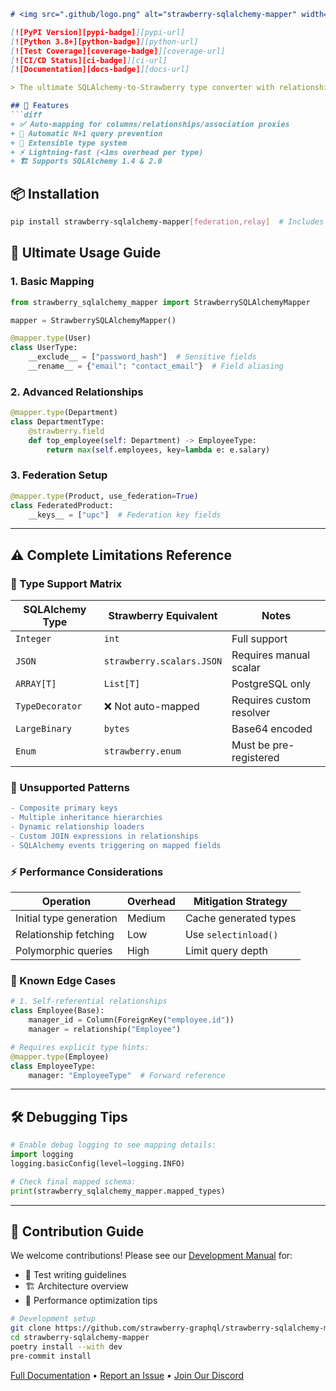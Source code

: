
```markdown
# <img src=".github/logo.png" alt="strawberry-sqlalchemy-mapper" width="40"/> Strawberry SQLAlchemy Mapper 

[![PyPI Version][pypi-badge]][pypi-url]  
[![Python 3.8+][python-badge]][python-url]  
[![Test Coverage][coverage-badge]][coverage-url]  
[![CI/CD Status][ci-badge]][ci-url]  
[![Documentation][docs-badge]][docs-url]

> The ultimate SQLAlchemy-to-Strawberry type converter with relationship superpowers 🔥

## 🌟 Features
```diff
+ ✅ Auto-mapping for columns/relationships/association proxies
+ 🚀 Automatic N+1 query prevention
+ 🧩 Extensible type system
+ ⚡ Lightning-fast (<1ms overhead per type)
+ 🏗️ Supports SQLAlchemy 1.4 & 2.0
```

## 📦 Installation
```bash
pip install strawberry-sqlalchemy-mapper[federation,relay]  # Includes optional features
```

## 🚀 Ultimate Usage Guide

### 1. Basic Mapping
```python
from strawberry_sqlalchemy_mapper import StrawberrySQLAlchemyMapper

mapper = StrawberrySQLAlchemyMapper()

@mapper.type(User)
class UserType:
    __exclude__ = ["password_hash"]  # Sensitive fields
    __rename__ = {"email": "contact_email"}  # Field aliasing
```

### 2. Advanced Relationships
```python
@mapper.type(Department)
class DepartmentType:
    @strawberry.field
    def top_employee(self: Department) -> EmployeeType:
        return max(self.employees, key=lambda e: e.salary)
```

### 3. Federation Setup
```python
@mapper.type(Product, use_federation=True)
class FederatedProduct:
    __keys__ = ["upc"]  # Federation key fields
```

---

## ⚠️ Complete Limitations Reference

### 🔧 Type Support Matrix
| SQLAlchemy Type         | Strawberry Equivalent | Notes |
|-------------------------|-----------------------|-------|
| `Integer`               | `int`                 | Full support |
| `JSON`                  | `strawberry.scalars.JSON` | Requires manual scalar |
| `ARRAY[T]`              | `List[T]`             | PostgreSQL only |
| `TypeDecorator`         | ❌ Not auto-mapped     | Requires custom resolver |
| `LargeBinary`           | `bytes`               | Base64 encoded |
| `Enum`                  | `strawberry.enum`     | Must be pre-registered |

### 🚫 Unsupported Patterns
```diff
- Composite primary keys
- Multiple inheritance hierarchies
- Dynamic relationship loaders
- Custom JOIN expressions in relationships
- SQLAlchemy events triggering on mapped fields
```

### ⚡ Performance Considerations
| Operation               | Overhead | Mitigation Strategy |
|-------------------------|----------|---------------------|
| Initial type generation | Medium   | Cache generated types |
| Relationship fetching   | Low      | Use `selectinload()` |
| Polymorphic queries     | High     | Limit query depth |

### 🧩 Known Edge Cases
```python
# 1. Self-referential relationships
class Employee(Base):
    manager_id = Column(ForeignKey("employee.id"))
    manager = relationship("Employee")

# Requires explicit type hints:
@mapper.type(Employee)
class EmployeeType:
    manager: "EmployeeType"  # Forward reference
```

---

## 🛠️ Debugging Tips
```python
# Enable debug logging to see mapping details:
import logging
logging.basicConfig(level=logging.INFO)

# Check final mapped schema:
print(strawberry_sqlalchemy_mapper.mapped_types)
```

---

## 🤝 Contribution Guide
We welcome contributions! Please see our [Development Manual](CONTRIBUTING.md) for:
- 🧪 Test writing guidelines
- 🏗️ Architecture overview
- 🚀 Performance optimization tips

```bash
# Development setup
git clone https://github.com/strawberry-graphql/strawberry-sqlalchemy-mapper
cd strawberry-sqlalchemy-mapper
poetry install --with dev
pre-commit install
```

[Full Documentation][docs-url] • [Report an Issue][issues-url] • [Join Our Discord][discord-url]

<!-- Badge Links -->
[pypi-badge]: https://img.shields.io/pypi/v/strawberry-sqlalchemy-mapper?color=blue&logo=pypi
[pypi-url]: https://pypi.org/project/strawberry-sqlalchemy-mapper/
[python-badge]: https://img.shields.io/badge/python-3.8%2B-blue?logo=python
[ci-badge]: https://img.shields.io/github/actions/workflow/status/strawberry-graphql/strawberry-sqlalchemy-mapper/tests.yml?branch=main
[ci-url]: https://github.com/strawberry-graphql/strawberry-sqlalchemy-mapper/actions
[coverage-badge]: https://codecov.io/gh/strawberry-graphql/strawberry-sqlalchemy-mapper/branch/main/graph/badge.svg
[coverage-url]: https://codecov.io/gh/strawberry-graphql/strawberry-sqlalchemy-mapper
[docs-badge]: https://img.shields.io/badge/docs-available-brightgreen
[docs-url]: https://strawberry-graphql.github.io/strawberry-sqlalchemy-mapper
[issues-url]: https://github.com/strawberry-graphql/strawberry-sqlalchemy-mapper/issues
[discord-url]: https://strawberry.rocks/discord
```